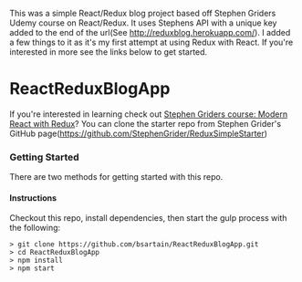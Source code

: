 This was a simple React/Redux blog project based off Stephen Griders Udemy course on React/Redux. It uses Stephens API with a unique key added to the
end of the url(See http://reduxblog.herokuapp.com/). I added a few things to it as it's my first attempt at using Redux with React. 
If you're interested in more see the links below to get started. 

# ReactReduxBlogApp

If you're interested in learning check out [Stephen Griders course: Modern React with Redux](https://www.udemy.com/react-redux/)?
You can clone the starter repo from Stephen Grider's GitHub page(https://github.com/StephenGrider/ReduxSimpleStarter)

### Getting Started

There are two methods for getting started with this repo.

#### Instructions
Checkout this repo, install dependencies, then start the gulp process with the following:

```
> git clone https://github.com/bsartain/ReactReduxBlogApp.git
> cd ReactReduxBlogApp
> npm install
> npm start
```
